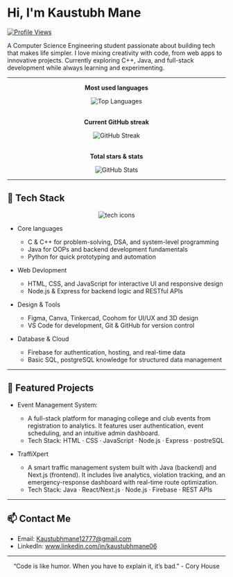 # Hi, I'm Kaustubh Mane

[![Profile Views](https://komarev.com/ghpvc/?username=KRayven06&color=0e75b6)](https://github.com/KRayven06)

A Computer Science Engineering student passionate about building tech that makes life simpler. I love mixing creativity with code, from web apps to innovative projects. Currently exploring C++, Java, and full-stack development while always learning and experimenting.

---

<!-- Centered stacked stats: Most used language, Current streak, Total stars -->
<div align="center">

  <strong>Most used languages</strong><br />
  
  <img alt="Top Languages" src="https://github-readme-stats.vercel.app/api/top-langs/?username=KRayven06&layout=compact&theme=tokyonight" /><br/><br/>

  <strong>Current GitHub streak</strong><br />
  
  <img alt="GitHub Streak" src="https://github-readme-streak-stats.herokuapp.com/?user=KRayven06&theme=tokyonight" /><br/><br/>

  <strong>Total stars & stats</strong><br />
  
  <img alt="GitHub Stats" src="https://github-readme-stats.vercel.app/api?username=KRayven06&show_icons=true&theme=tokyonight&hide_title=true" />

</div>

---

## 🧰 Tech Stack
<div align="center"><img src="https://skillicons.dev/icons?i=c,cpp,python,java,html,css,js,nodejs,express,figma,git,github,firebase,vscode" alt="tech icons" /></div>

- Core languages
  - C & C++ for problem-solving, DSA, and system-level programming
  - Java for OOPs and backend development fundamentals
  - Python for quick prototyping and automation

- Web Devlopment
  - HTML, CSS, and JavaScript for interactive UI and responsive design
  - Node.js & Express for backend logic and RESTful APIs

- Design & Tools
  - Figma, Canva, Tinkercad, Coohom for UI/UX and 3D design
  - VS Code for development, Git & GitHub for version control

- Database & Cloud
  - Firebase for authentication, hosting, and real-time data
  - Basic SQL, postgreSQL knowledge for structured data management

---

## 🔭 Featured Projects
- Event Management System:
  - A full-stack platform for managing college and club events from registration to analytics. It features user authentication, event scheduling, and an intuitive admin dashboard.
  - Tech Stack: HTML · CSS · JavaScript · Node.js · Express · postreSQL
 
- TraffiXpert
  - A smart traffic management system built with Java (backend) and Next.js (frontend). It includes live analytics, violation tracking, and an emergency-response dashboard with real-time route optimization.
  - Tech Stack: Java · React/Next.js · Node.js · Firebase · REST APIs

---

## 📫 Contact Me
- Email: Kaustubhmane12777@gmail.com
- LinkedIn: www.linkedin.com/in/kaustubhmane06

---
<div align="center">
“Code is like humor. When you have to explain it, it’s bad.” - Cory House
</div>
